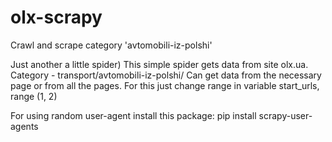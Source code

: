 # olx-scrapy
Crawl and scrape category 'avtomobili-iz-polshi'

Just another a little spider)
This simple spider gets data from site olx.ua.
Category - transport/avtomobili-iz-polshi/
Can get data from the necessary page or from all the pages. For this just change range in variable start_urls, range (1, 2)

For using random user-agent install this package:
pip install scrapy-user-agents
